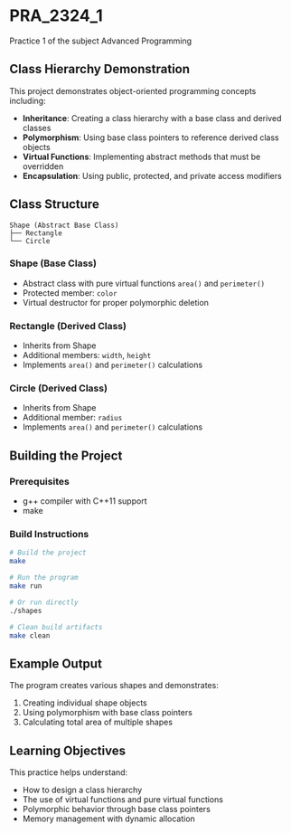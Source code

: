 # PRA_2324_1
Practice 1 of the subject Advanced Programming

## Class Hierarchy Demonstration

This project demonstrates object-oriented programming concepts including:
- **Inheritance**: Creating a class hierarchy with a base class and derived classes
- **Polymorphism**: Using base class pointers to reference derived class objects
- **Virtual Functions**: Implementing abstract methods that must be overridden
- **Encapsulation**: Using public, protected, and private access modifiers

## Class Structure

```
Shape (Abstract Base Class)
├── Rectangle
└── Circle
```

### Shape (Base Class)
- Abstract class with pure virtual functions `area()` and `perimeter()`
- Protected member: `color`
- Virtual destructor for proper polymorphic deletion

### Rectangle (Derived Class)
- Inherits from Shape
- Additional members: `width`, `height`
- Implements `area()` and `perimeter()` calculations

### Circle (Derived Class)
- Inherits from Shape
- Additional member: `radius`
- Implements `area()` and `perimeter()` calculations

## Building the Project

### Prerequisites
- g++ compiler with C++11 support
- make

### Build Instructions

```bash
# Build the project
make

# Run the program
make run

# Or run directly
./shapes

# Clean build artifacts
make clean
```

## Example Output

The program creates various shapes and demonstrates:
1. Creating individual shape objects
2. Using polymorphism with base class pointers
3. Calculating total area of multiple shapes

## Learning Objectives

This practice helps understand:
- How to design a class hierarchy
- The use of virtual functions and pure virtual functions
- Polymorphic behavior through base class pointers
- Memory management with dynamic allocation 
